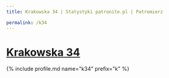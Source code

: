 ```yaml
---
title: Krakowska 34 | Statystyki patronite.pl | Patromierz

permalink: /k34
---
```


# [Krakowska 34](https://patronite.pl/k34)

{% include profile.md name="k34" prefix="k" %}
